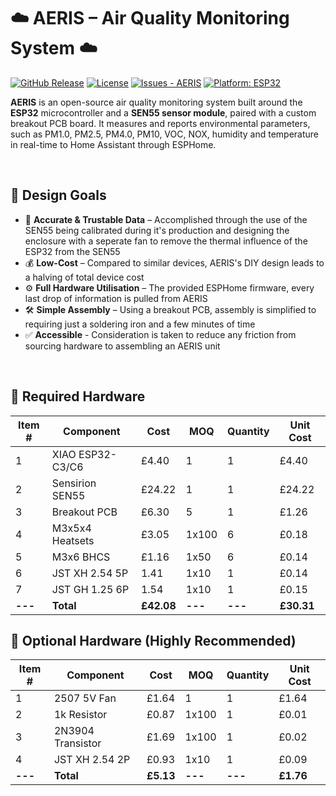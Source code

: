 # ☁️ AERIS – Air Quality Monitoring System ☁️

[![GitHub Release](https://img.shields.io/github/release/Alexander-T-Moss/AERIS?include_prereleases=&sort=semver&color=blue)](https://github.com/Alexander-T-Moss/AERIS/releases/)
[![License](https://img.shields.io/badge/License-GPL--3.0-blue)](#license)
[![Issues - AERIS](https://img.shields.io/github/issues/Alexander-T-Moss/AERIS)](https://github.com/Alexander-T-Moss/AERIS/issues)
[![Platform: ESP32](https://img.shields.io/badge/Platform-ESP32-blue.svg)](https://www.espressif.com/)

**AERIS** is an open-source air quality monitoring system built around the **ESP32** microcontroller and a **SEN55 sensor module**, paired with a custom breakout PCB board. It measures and reports environmental parameters, such as PM1.0, PM2.5, PM4.0, PM10, VOC, NOX, humidity and temperature in real-time to Home Assistant through ESPHome.

<br/>

## 📌 Design Goals
- 💾 **Accurate & Trustable Data** – Accomplished through the use of the SEN55 being calibrated during it's production and designing the enclosure with a seperate fan to remove the thermal influence of the ESP32 from the SEN55
- 💰 **Low-Cost** – Compared to similar devices, AERIS's DIY design leads to a halving of total device cost
- ⚙️ **Full Hardware Utilisation** – The provided ESPHome firmware, every last drop of information is pulled from AERIS
- 🛠 **Simple Assembly** – Using a breakout PCB, assembly is simplified to requiring just a soldering iron and a few minutes of time
- ✅ **Accessible** - Consideration is taken to reduce any friction from sourcing hardware to assembling an AERIS unit

<br/>

## 🔧 Required Hardware

| Item #  | Component        | Cost       | MOQ     | Quantity | Unit Cost  |
|---------|------------------|------------|---------|----------|------------|
| 1       | XIAO ESP32-C3/C6 | £4.40      | 1       | 1        | £4.40      |
| 2       | Sensirion SEN55  | £24.22     | 1       | 1        | £24.22     |
| 3       | Breakout PCB     | £6.30      | 5       | 1        | £1.26      |
| 4       | M3x5x4 Heatsets  | £3.05      | 1x100   | 6        | £0.18      |
| 5       | M3x6 BHCS        | £1.16      | 1x50    | 6        | £0.14      |
| 6       | JST XH 2.54 5P   | 1.41       | 1x10    | 1        | £0.14      |
| 7       | JST GH 1.25 6P   | 1.54       | 1x10    | 1        | £0.15      |
| **---** | **Total**        | **£42.08** | **---** | **---**  | **£30.31** |

## 🔧 Optional Hardware (Highly Recommended)

| Item #  | Component         | Cost      | MOQ     | Quantity | Unit Cost  |
|---------|-------------------|-----------|---------|----------|------------|
| 1       | 2507 5V Fan       | £1.64     | 1       | 1        | £1.64      |
| 2       | 1k Resistor       | £0.87     | 1x100   | 1        | £0.01      |
| 3       | 2N3904 Transistor | £1.69     | 1x100   | 1        | £0.02      |
| 4       | JST XH 2.54 2P    | £0.93     | 1x10    | 1        | £0.09      |
| **---** | **Total**         | **£5.13** | **---** | **---**  | **£1.76**  |
